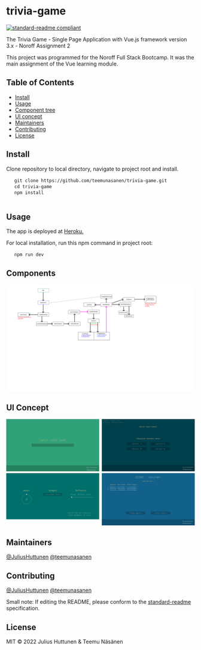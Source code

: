 # trivia-game

[![standard-readme compliant](https://img.shields.io/badge/standard--readme-OK-green.svg?style=flat-square)](https://github.com/RichardLitt/standard-readme)

The Trivia Game - Single Page Application with Vue.js framework version 3.x - Noroff Assignment 2

This project was programmed for the Noroff Full Stack Bootcamp. It was the main assignment of the Vue learning module.

## Table of Contents

- [Install](#install)
- [Usage](#usage)
- [Component tree](#components)
- [UI concept](#ui-concept)
- [Maintainers](#maintainers)
- [Contributing](#contributing)
- [License](#license)


## Install

Clone repository to local directory, navigate to project root and install.

```
   git clone https://github.com/teemunasanen/trivia-game.git
   cd trivia-game
   npm install
   
```

## Usage

The app is deployed at [Heroku.](https://trivia-game-vue3.herokuapp.com/)

For local installation, run this npm command in project root:

```
   npm run dev

```

## Components

![Component tree](./img/Component%20Tree.png)


## UI Concept

![Screens](./img/Screens.png)


## Maintainers
[@JuliusHuttunen](https://github.com/JuliusHuttunen)
[@teemunasanen](https://github.com/teemunasanen)

## Contributing
[@JuliusHuttunen](https://github.com/JuliusHuttunen)
[@teemunasanen](https://github.com/teemunasanen)



Small note: If editing the README, please conform to the [standard-readme](https://github.com/RichardLitt/standard-readme) specification.

## License

MIT © 2022 Julius Huttunen & Teemu Näsänen
